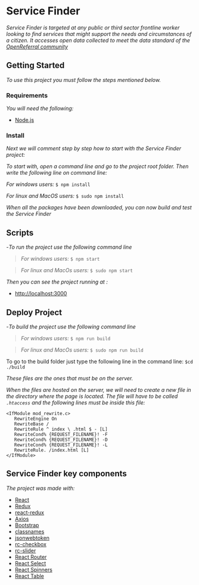 # Service Finder

_Service Finder is targeted at any public or third sector frontline worker looking to find services that might support the needs and circumstances of a citizen. It accesses open data collected to meet the data standard of the [OpenReferral community](https://openreferral.org)_

## Getting Started

_To use this project you must follow the steps mentioned below._

### Requirements

_You will need the following:_

- [Node.js](https://nodejs.org/en/)

### Install

_Next we will comment step by step how to start with the Service Finder project:_

_To start with, open a command line and go to the project root folder.
Then write the following line on command line:_

_For windows users:_
`$ npm install`

_For linux and MacOS users:_
`$ sudo npm install`

_When all the packages have been downloaded, you can now build and test the Service Finder_

## Scripts

-_To run the project use the following command line_

>_For windows users:_
`$ npm start`

>_For linux and MacOs users:_
`$ sudo npm start`
>
_Then you can see the project running at :_
- [http://localhost:3000](http://localhost:3000)

## Deploy Project
-_To build the project use the following command line_

>_For windows users:_
`$ npm run build`

>_For linux and MacOs users:_
`$ sudo npm run build`
>
To go to the build folder just type the following line in the command line:
`$cd ./build`

_These files are the ones that must be on the server._

_When the files are hosted on the server, we will need to create a new file in the directory where the page is located.
The file will have to be called `.htaccess` and the following lines must be inside this file:_

```
<IfModule mod_rewrite.c>
   RewriteEngine On
   RewriteBase /
   RewriteRule ^ index \ .html $ - [L]
   RewriteCond% {REQUEST_FILENAME}! -F
   RewriteCond% {REQUEST_FILENAME}! -D
   RewriteCond% {REQUEST_FILENAME}! -L
   RewriteRule. /index.html [L]
</IfModule>
```

## Service Finder key components

_The project was made with:_
* [React](https://reactjs.org/)
* [Redux](https://es.redux.js.org/)
* [react-redux](https://github.com/reduxjs/react-redux)
* [Axios](https://github.com/axios/axios)
* [Bootstrap](https://getbootstrap.com/)
* [classnames](https://github.com/JedWatson/classnames)
* [jsonwebtoken](https://github.com/auth0/node-jsonwebtoken)
* [rc-checkbox](https://github.com/react-component/checkbox)
* [rc-slider](https://github.com/react-component/slider)
* [React Router](https://github.com/ReactTraining/react-router)
* [React Select](https://github.com/JedWatson/react-select)
* [React Spinners](https://github.com/davidhu2000/react-spinners)
* [React Table](https://github.com/tannerlinsley/react-table)